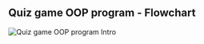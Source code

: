 ## Quiz game OOP program - Flowchart

![Quiz game OOP program Intro](flowchart/quiz_game_oop_program.png?raw=true)

